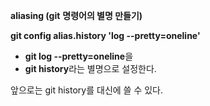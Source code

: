 **aliasing (git** **명령어의 별명 만들기)**

**git config alias.history 'log --pretty=oneline'**

- **git log --pretty=oneline**을
- **git history**라는 별명으로 설정한다.

앞으로는 git history를 대신에 쓸 수 있다.